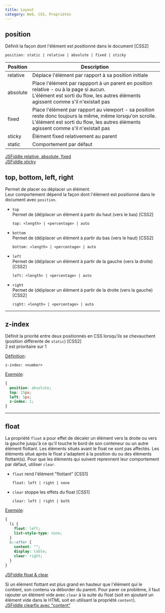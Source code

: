 ```yaml
---
title: Layout
category: Web, CSS, Propriétés
---
```


## position

Définit la façon dont l'élément est positionné dans le document [CSS2]

``` plain
position: static | relative | absolute | fixed | sticky
```

| Position | Description |
|---       |---          |
| relative | Déplace l'élément par rapport à sa position initiale |
| absolute | Place l'élément par rappport à un parent en position relative - ou à la page si aucun.<br> L'élément est sorti du flow, les autres éléments agissent comme s'il n'existait pas |
| fixed    | Place l'élément par rapport au viewport - sa position reste donc toujours la même, même lorsqu'on scrolle.<br> L'élément est sorti du flow, les autres éléments agissent comme s'il n'existait pas |
| sticky   | Élément fixed relativement au parent |
| static   | Comportement par défaut |

[JSFiddle relative, absolute, fixed](https://jsfiddle.net/amt01/cck6mx93/)  
[JSFiddle sticky](https://jsfiddle.net/amt01/m5u2xkf7/)

## top, bottom, left, right

Permet de placer ou déplacer un élément.  
Leur comportement dépend la façon dont l'élément est positionné dans le document avec `position`.

* `top`  
  Permet de (dé)placer un élément à partir du haut (vers le bas) [CSS2]

  ``` plain
  top: <length> | <percentage> | auto
  ```

* `bottom`  
  Permet de (dé)placer un élément à partir du bas (vers le haut) [CSS2]

  ``` plain
  bottom: <length> | <percentage> | auto
  ```

* `left`  
  Permet de (dé)placer un élément à partir de la gauche (vers la droite) [CSS2]

  ``` plain
  left: <length> | <percentage> | auto
  ```

* `right`  
  Permet de (dé)placer un élément à partir de la droite (vers la gauche) [CSS2]

  ``` plain
  right: <length> | <percentage> | auto
  ```

---

## z-index

Définit la priorité entre deux positionnés en CSS lorsqu'ils se chevauchent (position différente de `static`) [CSS2]  
2 est prioritaire sur 1

<ins>Définition</ins>:

``` plain
z-index: <number>
```

<ins>Exemple</ins>:

``` css
{
  position: absolute;
  top: 15px;
  left: 5px;
  z-index: 1;
}
```

---

## float

La propriété `float` a pour effet de décaler un élément vers la droite ou vers la gauche jusqu'à ce qu'il touche le bord de son conteneur ou un autre élément flottant.
Les éléments situés avant le float ne sont pas affectés. Les éléments situé après le float s'adaptent à la position du ou des éléments flottant(s).
Pour que les éléments qui suivent reprennent leur comportement par défaut, utiliser `clear`.  

* `float` rend l'élément "flottant" [CSS1]

  ``` plain
  float: left | right | none
  ```

* `clear` stoppe les effets du float [CSS1]

  ``` plain
  clear: left | right | both
  ```

<ins>Exemple</ins>:

``` scss
{
  li {
    float: left;
    list-style-type: none;
  }
  &::after {
    content: "";
    display: table;
    clear: right;
  }
}
```

[JSFiddle float & clear](https://jsfiddle.net/amt01/k2okfe2w/)

Si un élément flottant est plus grand en hauteur que l'élément qui le contient, son contenu va déborder du parent.
Pour parer ce problème, il faut rajouter un élément vide avec `clear` à la suite du float
(soit en ajoutant un élément vide dans le HTML soit en utilisant la propriété `content`).  
[JSFiddle clearfix avec "content"](http://www.w3schools.com/cssref/tryit.asp?filename=trycss_float_clear_overflow)